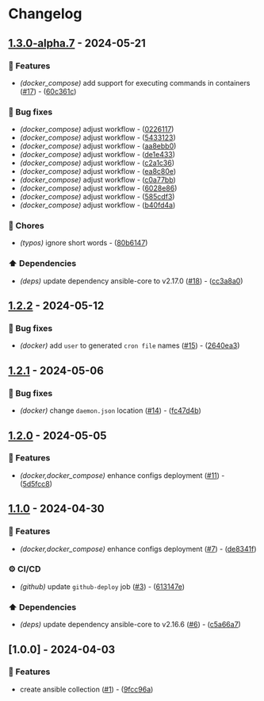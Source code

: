 # Changelog

## [1.3.0-alpha.7](https://github.com/DeadNews/ansible-collection-util/compare/v1.2.2...v1.3.0-alpha.7) - 2024-05-21

### 🚀 Features

- _(docker_compose)_ add support for executing commands in containers ([#17](https://github.com/DeadNews/ansible-collection-util/issues/17)) - ([60c361c](https://github.com/DeadNews/ansible-collection-util/commit/60c361ca3a29730cb835068b2e022faf7191768a))

### 🐛 Bug fixes

- _(docker_compose)_ adjust workflow - ([0226117](https://github.com/DeadNews/ansible-collection-util/commit/0226117a54f6f0e58cb87f7b58558f1e570cc4f5))
- _(docker_compose)_ adjust workflow - ([5433123](https://github.com/DeadNews/ansible-collection-util/commit/54331233084439baf131583883fc474f01e1bbc6))
- _(docker_compose)_ adjust workflow - ([aa8ebb0](https://github.com/DeadNews/ansible-collection-util/commit/aa8ebb078f2e2ad90e28832cf83c3e400128b71b))
- _(docker_compose)_ adjust workflow - ([de1e433](https://github.com/DeadNews/ansible-collection-util/commit/de1e433bc18aaa8370554979270baad5ce151ec7))
- _(docker_compose)_ adjust workflow - ([c2a1c36](https://github.com/DeadNews/ansible-collection-util/commit/c2a1c363b8d255b467072bef265aee32953e7590))
- _(docker_compose)_ adjust workflow - ([ea8c80e](https://github.com/DeadNews/ansible-collection-util/commit/ea8c80eb5f716769001f92092d1ed328da2478d5))
- _(docker_compose)_ adjust workflow - ([c0a77bb](https://github.com/DeadNews/ansible-collection-util/commit/c0a77bb57488d6dd968aa6561846b13bfebdaa6b))
- _(docker_compose)_ adjust workflow - ([6028e86](https://github.com/DeadNews/ansible-collection-util/commit/6028e86a90b5b3aef1fec17bb00d3e81d9477854))
- _(docker_compose)_ adjust workflow - ([585cdf3](https://github.com/DeadNews/ansible-collection-util/commit/585cdf36a406f509ac83878f5a9610848e37aa79))
- _(docker_compose)_ adjust workflow - ([b40fd4a](https://github.com/DeadNews/ansible-collection-util/commit/b40fd4a5000c0330cf3af1bdc67af2cb115179fa))

### 🧹 Chores

- _(typos)_ ignore short words - ([80b6147](https://github.com/DeadNews/ansible-collection-util/commit/80b61475056101eeb80a310d5b5bb7d54d049015))

### ⬆️ Dependencies

- _(deps)_ update dependency ansible-core to v2.17.0 ([#18](https://github.com/DeadNews/ansible-collection-util/issues/18)) - ([cc3a8a0](https://github.com/DeadNews/ansible-collection-util/commit/cc3a8a0586f3ad97780b489ee467c4dc4289d150))

## [1.2.2](https://github.com/DeadNews/ansible-collection-util/compare/v1.2.1...v1.2.2) - 2024-05-12

### 🐛 Bug fixes

- _(docker)_ add `user` to generated `cron file` names ([#15](https://github.com/DeadNews/ansible-collection-util/issues/15)) - ([2640ea3](https://github.com/DeadNews/ansible-collection-util/commit/2640ea344a067cf061dd28978cae2ab00fc04dac))

## [1.2.1](https://github.com/DeadNews/ansible-collection-util/compare/v1.2.0...v1.2.1) - 2024-05-06

### 🐛 Bug fixes

- _(docker)_ change `daemon.json` location ([#14](https://github.com/DeadNews/ansible-collection-util/issues/14)) - ([fc47d4b](https://github.com/DeadNews/ansible-collection-util/commit/fc47d4b6775fcf7ef9382f76cf2f098d01293da1))

## [1.2.0](https://github.com/DeadNews/ansible-collection-util/compare/v1.1.0...v1.2.0) - 2024-05-05

### 🚀 Features

- _(docker,docker_compose)_ enhance configs deployment ([#11](https://github.com/DeadNews/ansible-collection-util/issues/11)) - ([5d5fcc8](https://github.com/DeadNews/ansible-collection-util/commit/5d5fcc8ce3705420ae64f415f8cd46d63eb5d938))

## [1.1.0](https://github.com/DeadNews/ansible-collection-util/compare/v1.0.0...v1.1.0) - 2024-04-30

### 🚀 Features

- _(docker,docker_compose)_ enhance configs deployment ([#7](https://github.com/DeadNews/ansible-collection-util/issues/7)) - ([de8341f](https://github.com/DeadNews/ansible-collection-util/commit/de8341fcd1b568ffb2f394ff18fe40427a50949b))

### ⚙️ CI/CD

- _(github)_ update `github-deploy` job ([#3](https://github.com/DeadNews/ansible-collection-util/issues/3)) - ([613147e](https://github.com/DeadNews/ansible-collection-util/commit/613147ebf8ebdef25a5fc73d8fe96e7cf0f6ae06))

### ⬆️ Dependencies

- _(deps)_ update dependency ansible-core to v2.16.6 ([#6](https://github.com/DeadNews/ansible-collection-util/issues/6)) - ([c5a66a7](https://github.com/DeadNews/ansible-collection-util/commit/c5a66a7a48407ba844a7a1ae80ed0abb6cef2069))

## [1.0.0] - 2024-04-03

### 🚀 Features

- create ansible collection ([#1](https://github.com/DeadNews/ansible-collection-util/issues/1)) - ([9fcc96a](https://github.com/DeadNews/ansible-collection-util/commit/9fcc96a276deabfd1b7987ed3aa1224c02a74ee5))

<!-- generated by git-cliff -->
